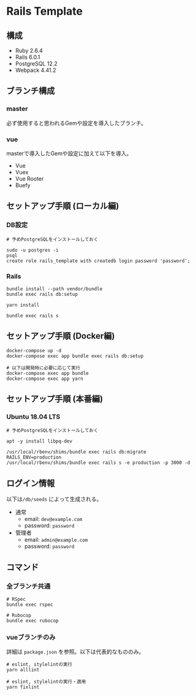 # Rails Template

## 構成

- Ruby 2.6.4
- Rails 6.0.1
- PostgreSQL 12.2
- Webpack 4.41.2

## ブランチ構成

### master

必ず使用すると思われるGemや設定を導入したブランチ。

### vue

masterで導入したGemや設定に加えて以下を導入。

- Vue
- Vuex
- Vue Rooter
- Buefy

## セットアップ手順 (ローカル編)

### DB設定

```
# 予めPostgreSQLをインストールしておく

sudo -u postgres -i
psql
create role rails_template with createdb login password 'password';
```

### Rails

```
bundle install --path vendor/bundle
bundle exec rails db:setup

yarn install

bundle exec rails s
```

## セットアップ手順 (Docker編)

```
docker-compose up -d
docker-compose exec app bundle exec rails db:setup

# 以下は開発時に必要に応じて実行
docker-compose exec app bundle
docker-compose exec app yarn
```

## セットアップ手順 (本番編)

### Ubuntu 18.04 LTS

```
# 予めPostgreSQLをインストールしておく

apt -y install libpq-dev

/usr/local/rbenv/shims/bundle exec rails db:migrate RAILS_ENV=production
/usr/local/rbenv/shims/bundle exec rails s -e production -p 3000 -d
```

## ログイン情報

以下は`/db/seeds` によって生成される。

- 通常
  - email: `dev@example.com`
  - password: `password`
- 管理者
  - email: `admin@example.com`
  - password: `password`

## コマンド

### 全ブランチ共通

```
# RSpec
bundle exec rspec

# Rubocop
bundle exec rubocop
```

### vueブランチのみ

詳細は `package.json` を参照。以下は代表的なもののみ。

```
# eslint, stylelintの実行
yarn alllint

# eslint, stylelintの実行・適用
yarn fixlint
```
